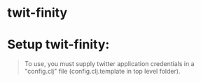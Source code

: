 # twit-finity

Setup twit-finity:
==================

> To use, you must supply twitter application credentials in a "config.clj" file (config.clj.template in top level folder).

